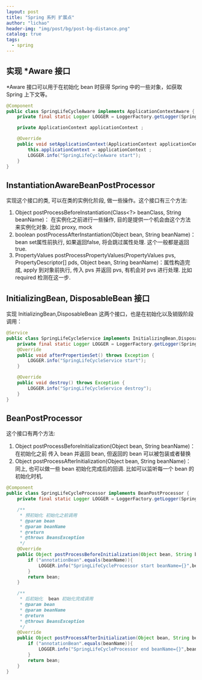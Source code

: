 ```yaml
---
layout: post
title: "Spring 系列 扩展点"
author: "lichao"
header-img: "img/post/bg/post-bg-distance.png"
catalog: true
tags:
  - spring
---
```


## 实现 *Aware 接口

*Aware 接口可以用于在初始化 bean 时获得 Spring 中的一些对象，如获取 Spring 上下文等。

```java
@Component
public class SpringLifeCycleAware implements ApplicationContextAware {
    private final static Logger LOGGER = LoggerFactory.getLogger(SpringLifeCycleAware.class);

    private ApplicationContext applicationContext ;

    @Override
    public void setApplicationContext(ApplicationContext applicationContext) throws BeansException {
        this.applicationContext = applicationContext ;
        LOGGER.info("SpringLifeCycleAware start");
    }
}

```

## InstantiationAwareBeanPostProcessor

实现这个接口的类, 可以在类的实例化阶段, 做一些操作。这个接口有三个方法:

1. Object postProcessBeforeInstantiation(Class<?> beanClass, String beanName)： 在实例化之前进行一些操作, 目的是提供一个机会由这个方法来实例化对象. 比如 proxy, mock
2. boolean postProcessAfterInstantiation(Object bean, String beanName)：bean set属性前执行, 如果返回false, 将会跳过属性处理. 这个一般都是返回true.
3. PropertyValues postProcessPropertyValues(PropertyValues pvs, PropertyDescriptor[] pds, Object bean, String beanName)：属性构造完成, apply 到对象前执行, 传入 pvs 并返回 pvs, 有机会对 pvs 进行处理. 比如 required 检测在这一步.

## InitializingBean, DisposableBean 接口

实现 InitializingBean,DisposableBean 这两个接口，也是在初始化以及销毁阶段调用：

```java
@Service
public class SpringLifeCycleService implements InitializingBean,DisposableBean{
    private final static Logger LOGGER = LoggerFactory.getLogger(SpringLifeCycleService.class);
    @Override
    public void afterPropertiesSet() throws Exception {
        LOGGER.info("SpringLifeCycleService start");
    }

    @Override
    public void destroy() throws Exception {
        LOGGER.info("SpringLifeCycleService destroy");
    }
}

```

## BeanPostProcessor

这个接口有两个方法:

1. Object postProcessBeforeInitialization(Object bean, String beanName)：在初始化之前 传入 bean 并返回 bean, 但返回的 bean 可以被包装或者替换
2. Object postProcessAfterInitialization(Object bean, String beanName)：同上, 也可以做一些 bean 初始化完成后的回调. 比如可以监听每一个 bean 的初始化时机.

```java
@Component
public class SpringLifeCycleProcessor implements BeanPostProcessor {
    private final static Logger LOGGER = LoggerFactory.getLogger(SpringLifeCycleProcessor.class);

    /**
     * 预初始化 初始化之前调用
     * @param bean
     * @param beanName
     * @return
     * @throws BeansException
     */
    @Override
    public Object postProcessBeforeInitialization(Object bean, String beanName) throws BeansException {
        if ("annotationBean".equals(beanName)){
            LOGGER.info("SpringLifeCycleProcessor start beanName={}",beanName);
        }
        return bean;
    }

    /**
     * 后初始化  bean 初始化完成调用
     * @param bean
     * @param beanName
     * @return
     * @throws BeansException
     */
    @Override
    public Object postProcessAfterInitialization(Object bean, String beanName) throws BeansException {
        if ("annotationBean".equals(beanName)){
            LOGGER.info("SpringLifeCycleProcessor end beanName={}",beanName);
        }
        return bean;
    }
}


```

